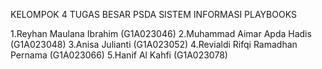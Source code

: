 KELOMPOK 4
TUGAS BESAR PSDA
SISTEM INFORMASI PLAYBOOKS

1.Reyhan Maulana Ibrahim (G1A023046)
2.Muhammad Aimar Apda Hadis (G1A023048)
3.Anisa Julianti (G1A023052)
4.Revialdi Rifqi Ramadhan Pernama (G1A023066)
5.Hanif Al Kahfi (G1A023078)
